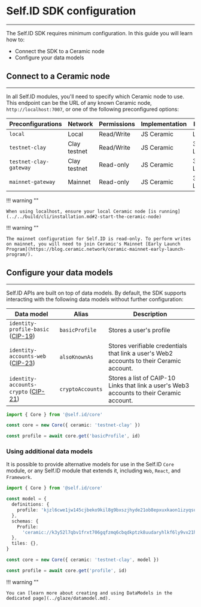 # **Self.ID SDK configuration**

---

The Self.ID SDK requires minimum configuration. In this guide you will learn how to:

- Connect the SDK to a Ceramic node
- Configure your data models

## **Connect to a Ceramic node**

---

In all Self.ID modules, you'll need to specify which Ceramic node to use. This endpoint can be the URL of any known Ceramic node, `http://localhost:7007`, or one of the following preconfigured options:

| Preconfigurations | Network | Permissions | Implementation | Host |
| ----- | ----- | ----- | ----- | ----- |
| `local` | Local | Read/Write | JS Ceramic | Local |
| `testnet-clay` | Clay testnet | Read/Write | JS Ceramic | 3Box Labs |
| `testnet-clay-gateway` | Clay testnet | Read-only | JS Ceramic | 3Box Labs |
| `mainnet-gateway` | Mainnet | Read-only | JS Ceramic | 3Box Labs |

!!! warning ""

    When using localhost, ensure your local Ceramic node [is running](../../build/cli/installation.md#2-start-the-ceramic-node)
    

!!! warning ""
    
    The mainnet configuration for Self.ID is read-only. To perform writes on mainnet, you will need to join Ceramic's Mainnet [Early Launch Program](https://blog.ceramic.network/ceramic-mainnet-early-launch-program/).


## **Configure your data models**

---

Self.ID APIs are built on top of data models. By default, the SDK supports interacting with the following data models without further configuration:

| Data model | Alias | Description |
| ----- | ----- | ----- |
| `identity-profile-basic` ([CIP-19](https://github.com/ceramicnetwork/CIP/blob/main/CIPs/CIP-19/CIP-19.md))| `basicProfile` | Stores a user's profile |
| `identity-accounts-web` ([CIP-23](https://github.com/ceramicnetwork/CIP/blob/main/CIPs/CIP-23/CIP-23.md)) | `alsoKnownAs` | Stores verifiable credentials that link a user's Web2 accounts to their Ceramic account. |
| `identity-accounts-crypto` ([CIP-21](https://github.com/ceramicnetwork/CIP/blob/main/CIPs/CIP-21/CIP-21.md)) | `cryptoAccounts` | Stores a list of CAIP-10 Links that link a user's Web3 accounts to their Ceramic account. |


```ts
import { Core } from '@self.id/core'

const core = new Core({ ceramic: 'testnet-clay' })

const profile = await core.get('basicProfile', id)
```

### **Using additional data models**

It is possible to provide alternative models for use in the Self.ID `Core` module, or any Self.ID module that extends it, including `Web`, `React`, and `Framework`. 

```ts
import { Core } from '@self.id/core'

const model = {
  definitions: {
    profile: 'kjzl6cwe1jw145cjbeko9kil8g9bxszjhyde21ob8epxuxkaon1izyqsu8wgcic',
  },
  schemas: {
    Profile:
      'ceramic://k3y52l7qbv1frxt706gqfzmq6cbqdkptzk8uudaryhlkf6ly9vx21hqu4r6k1jqio',
  },
  tiles: {},
}

const core = new Core({ ceramic: 'testnet-clay', model })

const profile = await core.get('profile', id)
```

!!! warning ""

    You can [learn more about creating and using DataModels in the dedicated page](../glaze/datamodel.md).
